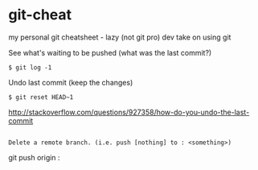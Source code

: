 # git-cheat
my personal git cheatsheet - lazy (not git pro) dev take on using git

See what's waiting to be pushed (what was the last commit?)
```
$ git log -1
```

Undo last commit (keep the changes) 
```
$ git reset HEAD~1
```
http://stackoverflow.com/questions/927358/how-do-you-undo-the-last-commit
```

Delete a remote branch. (i.e. push [nothing] to : <something>)
```
git push origin :<branchName>
```
